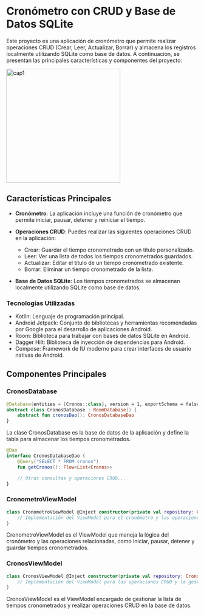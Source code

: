 # Cronómetro con CRUD y Base de Datos SQLite

Este proyecto es una aplicación de cronómetro que permite realizar operaciones CRUD (Crear, Leer, Actualizar, Borrar) y almacena los registros localmente utilizando SQLite como base de datos. A continuación, se presentan las principales características y componentes del proyecto:

<img src="https://github.com/jamirou/CronosApp/assets/48457084/dae01836-2f05-4571-82d4-d19e788882f7" width="300" alt="cap1">


## Características Principales

- **Cronómetro**: La aplicación incluye una función de cronómetro que permite iniciar, pausar, detener y reiniciar el tiempo.

- **Operaciones CRUD**: Puedes realizar las siguientes operaciones CRUD en la aplicación:
  - Crear: Guardar el tiempo cronometrado con un título personalizado.
  - Leer: Ver una lista de todos los tiempos cronometrados guardados.
  - Actualizar: Editar el título de un tiempo cronometrado existente.
  - Borrar: Eliminar un tiempo cronometrado de la lista.

- **Base de Datos SQLite**: Los tiempos cronometrados se almacenan localmente utilizando SQLite como base de datos.

### Tecnologías Utilizadas

- Kotlin: Lenguaje de programación principal.
- Android Jetpack: Conjunto de bibliotecas y herramientas recomendadas por Google para el desarrollo de aplicaciones Android.
- Room: Biblioteca para trabajar con bases de datos SQLite en Android.
- Dagger Hilt: Biblioteca de inyección de dependencias para Android.
- Compose: Framework de IU moderno para crear interfaces de usuario nativas de Android.


## Componentes Principales

### CronosDatabase

```kotlin
@Database(entities = [Cronos::class], version = 1, exportSchema = false)
abstract class CronosDatabase : RoomDatabase() {
    abstract fun cronosDao(): CronosDatabaseDao
}
```

La clase CronosDatabase es la base de datos de la aplicación y define la tabla para almacenar los tiempos cronometrados.
```kotlin
@Dao
interface CronosDatabaseDao {
    @Query("SELECT * FROM cronos")
    fun getCronos(): Flow<List<Cronos>>

    // Otras consultas y operaciones CRUD...
}
```
### CronometroViewModel
```kotlin
class CronometroViewModel @Inject constructor(private val repository: CronosRepository) : ViewModel() {
    // Implementación del ViewModel para el cronómetro y las operaciones relacionadas.
}
```
CronometroViewModel es el ViewModel que maneja la lógica del cronómetro y las operaciones relacionadas, como iniciar, pausar, detener y guardar tiempos cronometrados.

### CronosViewModel
```kotlin
class CronosViewModel @Inject constructor(private val repository: CronosRepository) : ViewModel() {
    // Implementación del ViewModel para las operaciones CRUD y la gestión de la lista de tiempos cronometrados.
}
```
CronosViewModel es el ViewModel encargado de gestionar la lista de tiempos cronometrados y realizar operaciones CRUD en la base de datos.



